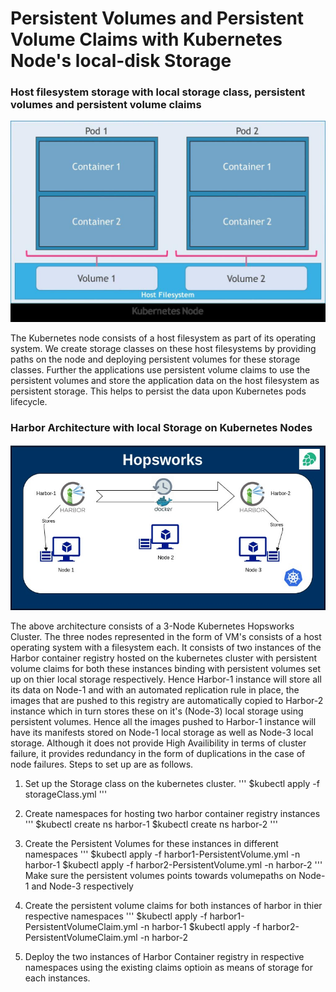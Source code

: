# Persistent Volumes and Persistent Volume Claims with Kubernetes Node's local-disk Storage

### Host filesystem storage with local storage class, persistent volumes and persistent volume claims

![Node Storage with Kubernetes](PV.jpg)


The Kubernetes node consists of a host filesystem as part of its operating system.
We create storage classes on these host filesystems by providing paths on the node
and deploying persistent volumes for these storage classes.
Further the applications use persistent volume claims to use the persistent volumes 
and store the application data on the host filesystem as persistent storage. This 
helps to persist the data upon Kubernetes pods lifecycle. 


### Harbor Architecture with local Storage on Kubernetes Nodes


![Harbor Architecture - Kubernetes Node Storage](Architecture-local.jpg)



 The above architecture consists of a 3-Node Kubernetes Hopsworks Cluster. 
 The three nodes represented in the form of VM's consists of a host operating system with
 a filesystem each. It consists of two instances of the Harbor container registry hosted 
 on the kubernetes cluster with persistent volume claims for both these instances binding
 with persistent volumes set up on thier local storage respectively. 
 Hence Harbor-1 instance will store all its data on Node-1 and with an automated replication
 rule in place, the images that are pushed to this registry are automatically copied to Harbor-2 
 instance which in turn stores these on it's (Node-3) local storage using persistent volumes. 
 Hence all the images pushed to Harbor-1 instance will have its manifests stored on Node-1 
 local storage as well as Node-3 local storage. 
 Although it does not provide High Availibility in terms of cluster failure, it provides 
 redundancy in the form of duplications in the case of node failures. 
 Steps to set up are as follows.
 
 
 1) Set up the Storage class on the kubernetes cluster.
    '''
    $kubectl apply -f storageClass.yml
    '''
 2) Create namespaces for hosting two harbor container registry instances 
    '''
    $kubectl create ns harbor-1 
    $kubectl create ns harbor-2
    '''
 3) Create the Persistent Volumes for these instances in different namespaces
    '''
    $kubectl apply -f harbor1-PersistentVolume.yml -n harbor-1
    $kubectl apply -f harbor2-PersistentVolume.yml -n harbor-2
    '''
    Make sure the persistent volumes points towards volumepaths on Node-1 and 
    Node-3 respectively
    
 4) Create the persistent volume claims for both instances of harbor in thier 
    respective namespaces
    '''
    $kubectl apply -f harbor1-PersistentVolumeClaim.yml -n harbor-1
    $kubectl apply -f harbor2-PersistentVolumeClaim.yml -n harbor-2
    
 5) Deploy the two instances of Harbor Container registry in respective namespaces
    using the existing claims optioin as means of storage for each instances.
